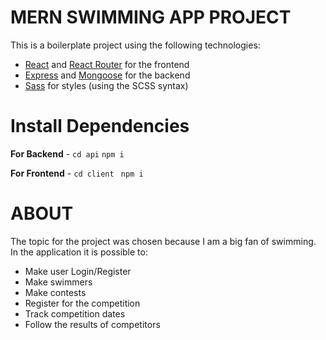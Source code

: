 # MERN SWIMMING APP PROJECT

This is a boilerplate project using the following technologies:
- [React](https://facebook.github.io/react/) and [React Router](https://reacttraining.com/react-router/) for the frontend
- [Express](http://expressjs.com/) and [Mongoose](http://mongoosejs.com/) for the backend
- [Sass](http://sass-lang.com/) for styles (using the SCSS syntax)


# Install Dependencies

**For Backend** - `cd api` `npm i`

**For Frontend** - `cd client` ` npm i`

# ABOUT

The topic for the project was chosen because I am a big fan of swimming.
In the application it is possible to:
- Make user Login/Register
- Make swimmers
- Make contests
- Register for the competition
- Track competition dates
- Follow the results of competitors